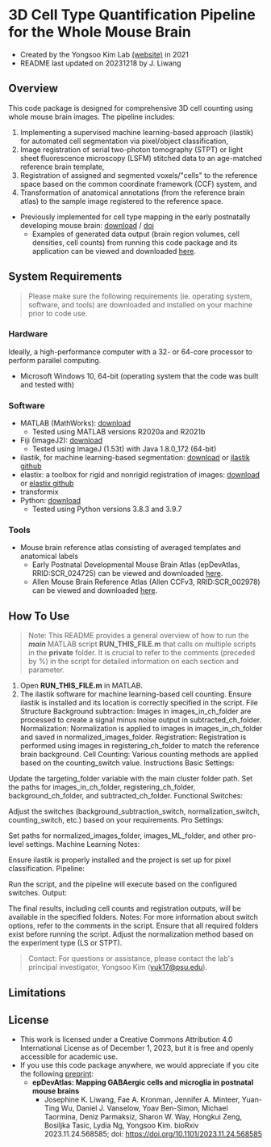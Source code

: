 # 3D Cell Type Quantification Pipeline for the Whole Mouse Brain 
- Created by the Yongsoo Kim Lab [(website)](https://kimlab.io/) in 2021
- README last updated on 20231218 by J. Liwang

## Overview
This code package is designed for comprehensive 3D cell counting using whole mouse brain images. The pipeline includes:
1. Implementing a supervised machine learning-based approach (ilastik) for automated cell segmentation via pixel/object classification,
2. Image registration of serial two-photon tomography (STPT) or light sheet fluorescence microscopy (LSFM) stitched data to an age-matched reference brain template,
3. Registration of assigned and segmented voxels/"cells" to the reference space based on the common coordinate framework (CCF) system, and
4. Transformation of anatomical annotations (from the reference brain atlas) to the sample image registered to the reference space.

- Previously implemented for cell type mapping in the early postnatally developing mouse brain: [download](https://www.biorxiv.org/content/10.1101/2023.11.24.568585v1.full.pdf) / [doi](https://www.biorxiv.org/content/10.1101/2023.11.24.568585v1) 
  - Examples of generated data output (brain region volumes, cell densities, cell counts) from running this code package and its application can be viewed and downloaded [here](https://kimlab.io/brain-map/epDevAtlas/).

## System Requirements
> Please make sure the following requirements (ie. operating system, software, and tools) are downloaded and installed on your machine prior to code use.

### Hardware
Ideally, a high-performance computer with a 32- or 64-core processor to perform parallel computing.
- Microsoft Windows 10, 64-bit (operating system that the code was built and tested with) 

### Software
- MATLAB (MathWorks): [download](https://www.mathworks.com/products/matlab.html?s_tid=hp_products_matlab)
  - Tested using MATLAB versions R2020a and R2021b
- Fiji (ImageJ2): [download](https://imagej.net/software/fiji/)
  - Tested using ImageJ (1.53t) with Java 1.8.0_172 (64-bit)
- ilastik, for machine learning-based segmentation: [download](https://www.ilastik.org/documentation/basics/installation) or [ilastik github](https://github.com/ilastik/ilastik)
- elastix: a toolbox for rigid and nonrigid registration of images: [download](https://elastix.lumc.nl/download.php) or [elastix github](https://github.com/SuperElastix/elastix)
- transformix
- Python: [download](https://www.python.org/downloads/)
  - Tested using Python versions 3.8.3 and 3.9.7
 
### Tools
- Mouse brain reference atlas consisting of averaged templates and anatomical labels
  - Early Postnatal Developmental Mouse Brain Atlas (epDevAtlas, RRID:SCR_024725) can be viewed and downloaded [here](https://kimlab.io/brain-map/epDevAtlas/).
  - Allen Mouse Brain Reference Atlas (Allen CCFv3, RRID:SCR_002978) can be viewed and downloaded [here](https://mouse.brain-map.org/static/atlas).

## How To Use
> Note: This README provides a general overview of how to run the ***main*** MATLAB script **RUN_THIS_FILE.m** that calls on multiple scripts in the **private** folder. It is crucial to refer to the comments (preceded by %) in the script for detailed information on each section and parameter.

1. Open **RUN_THIS_FILE.m** in MATLAB. 
2. The ilastik software for machine learning-based cell counting. Ensure ilastik is installed and its location is correctly specified in the script.
File Structure
Background subtraction: Images in images_in_ch_folder are processed to create a signal minus noise output in subtracted_ch_folder.
Normalization: Normalization is applied to images in images_in_ch_folder and saved in normalized_images_folder.
Registration: Registration is performed using images in registering_ch_folder to match the reference brain background.
Cell Counting: Various counting methods are applied based on the counting_switch value.
Instructions
Basic Settings:

Update the targeting_folder variable with the main cluster folder path.
Set the paths for images_in_ch_folder, registering_ch_folder, background_ch_folder, and subtracted_ch_folder.
Functional Switches:

Adjust the switches (background_subtraction_switch, normalization_switch, counting_switch, etc.) based on your requirements.
Pro Settings:

Set paths for normalized_images_folder, images_ML_folder, and other pro-level settings.
Machine Learning Notes:

Ensure ilastik is properly installed and the project is set up for pixel classification.
Pipeline:

Run the script, and the pipeline will execute based on the configured switches.
Output:

The final results, including cell counts and registration outputs, will be available in the specified folders.
Notes:
For more information about switch options, refer to the comments in the script.
Ensure that all required folders exist before running the script.
Adjust the normalization method based on the experiment type (LS or STPT).

> Contact: For questions or assistance, please contact the lab's principal investigator, Yongsoo Kim (yuk17@psu.edu).





## Limitations



## License
- This work is licensed under a Creative Commons Attribution 4.0 International License as of December 1, 2023, but it is free and openly accessible for academic use.
- If you use this code package anywhere, we would appreciate if you cite the following [preprint](https://www.biorxiv.org/content/10.1101/2023.11.24.568585v1):
  - **epDevAtlas: Mapping GABAergic cells and microglia in postnatal mouse brains**
    - Josephine K. Liwang, Fae A. Kronman, Jennifer A. Minteer, Yuan-Ting Wu, Daniel J. Vanselow, Yoav Ben-Simon, Michael Taormina, Deniz Parmaksiz, Sharon W. Way, Hongkui Zeng, Bosiljka Tasic, Lydia Ng, Yongsoo Kim. bioRxiv 2023.11.24.568585; doi: https://doi.org/10.1101/2023.11.24.568585

